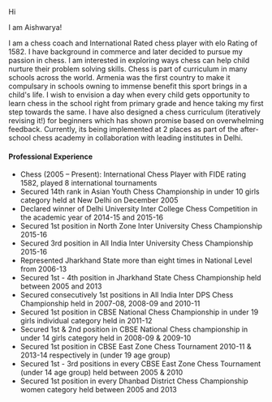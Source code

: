 Hi

I am Aishwarya! 

I am a chess coach and International Rated chess player with elo Rating of 1582. I have background in commerce and later decided to pursue my passion in chess. I am interested in exploring ways chess can help child nurture their problem solving skills. Chess is part of curriculum in many schools across the world. Armenia was the first country to make it compulsary in schools owning to immense benefit this sport brings in a child's life. I wish to envision a day when every child gets opportunity to learn chess in the school right from primary grade and hence taking my first step towards the same. I have also designed a chess curriculum (iteratively revising it!) for beginners which has shown promise based on overwhelming feedback. Currently, its being implemented at 2 places as part of the after-school chess academy in collaboration with leading institutes in Delhi. 

#### Professional Experience

- Chess (2005 – Present): International Chess Player with FIDE rating 1582, played 8 international tournaments
- Secured 14th rank in Asian Youth Chess Championship in under 10 girls category held at New Delhi on December 2005
- Declared winner of Delhi University Inter College Chess Competition in the academic year of 2014-15 and 2015-16
- Secured 1st position in North Zone Inter University Chess Championship 2015-16
- Secured 3rd position in All India Inter University Chess Championship 2015-16
- Represented Jharkhand State more than eight times in National Level from 2006-13
- Secured 1st - 4th position in Jharkhand State Chess Championship held between 2005 and 2013
- Secured consecutively 1st positions in All India Inter DPS Chess Championship held in 2007-08, 2008-09 and 2010-11
- Secured 1st position in CBSE National Chess Championship in under 19 girls individual category held in 2011-12
- Secured 1st & 2nd position in CBSE National Chess championship in under 14 girls category held in 2008-09 & 2009-10
- Secured 1st position in CBSE East Zone Chess Tournament 2010-11 & 2013-14 respectively in (under 19 age group)
- Secured 1st - 3rd positions in every CBSE East Zone Chess Tournament (under 14 age group) held between 2005 & 2010
- Secured 1st position in every Dhanbad District Chess Championship women category held between 2005 and 2013
